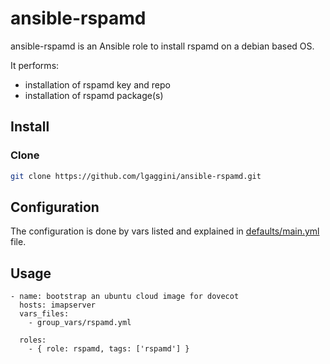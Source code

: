# ansible-rspamd

ansible-rspamd is an Ansible role to install rspamd on a debian based OS.

It performs: 

* installation of rspamd key and repo
* installation of rspamd package(s)

## Install
### Clone
```bash
git clone https://github.com/lgaggini/ansible-rspamd.git
```
## Configuration

The configuration is done by vars listed and explained in [defaults/main.yml](https://github.com/lgaggini/ansible-rspamd/blob/master/defaults/main.yml) file.

## Usage

```
- name: bootstrap an ubuntu cloud image for dovecot
  hosts: imapserver
  vars_files:
    - group_vars/rspamd.yml

  roles:
    - { role: rspamd, tags: ['rspamd'] }
```

